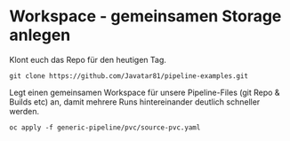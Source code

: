 # Workspace - gemeinsamen Storage anlegen

Klont euch das Repo für den heutigen Tag.

```text
git clone https://github.com/Javatar81/pipeline-examples.git
```

Legt einen gemeinsamen Workspace für unsere Pipeline-Files \(git Repo & Builds etc\) an, damit mehrere Runs hintereinander deutlich schneller werden.

```text
oc apply -f generic-pipeline/pvc/source-pvc.yaml
```



